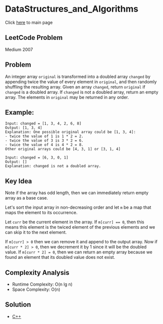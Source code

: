 # DataStructures_and_Algorithms
Click [here](../../README.md) to main page

## LeetCode Problem
Medium 2007

## Problem
An integer array `original` is transformed into a doubled array `changed` by appending twice the value of every element in `original`, and then randomly shuffling the resulting array. Given an array `changed`, return `original` if `changed` is a doubled array. If `changed` is not a doubled array, return an empty array. The elements in `original` may be returned in any order.

## Example:
```
Input: changed = [1, 3, 4, 2, 6, 8]
Output: [1, 3, 4]
Explanation: One possible original array could be [1, 3, 4]:
- twice the value of 1 is 1 * 2 = 2.
- twice the value of 3 is 3 * 2 = 6.
- twice the value of 4 is 4 * 2 = 8.
Other original arrays could be [4, 3, 1] or [3, 1, 4]

Input: changed = [6, 3, 0, 1]
Output: []
Explanation: changed is not a doubled array.
```

## Key Idea
Note if the array has odd length, then we can immediately return empty array as a base case.

Let's sort the input array in non-decreasing order and let `m` be a map that maps the element to its occurrence.

Let `curr` be the current element in the array. If `m[curr] == 0`, then this means this element is the twiced element of the previous elements and we can skip it to the next element.

If `m[curr] > 0` then we can remove it and append to the output array. Now if `m[curr * 2] > 0`, then we decrement it by 1 since it will be the doubled value. If `m[curr * 2] = 0`, then we can return an empty array because we found an element that its doubled value does not exist.

## Complexity Analysis
- Runtime Complexity: O(n lg n)
- Space Complexity: O(n)

## Solution
- [C++](solution.cpp)